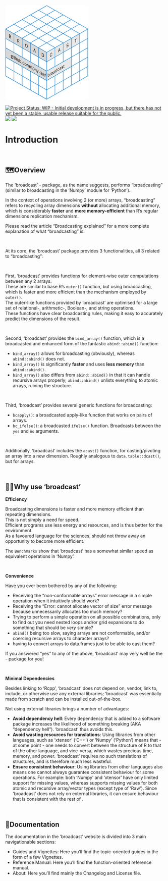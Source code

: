 
<img src="man/figures/broadcast.png" height="300" alt="" />

<!-- badges: start -->

[![Project Status: WIP - Initial development is in progress, but there
has not yet been a stable, usable release suitable for the
public.](https://www.repostatus.org/badges/latest/wip.svg)](https://www.repostatus.org/#wip)
[![](https://img.shields.io/badge/lifecycle-experimental-orange.svg)](https://lifecycle.r-lib.org/articles/stages.html#experimental)
[![](https://img.shields.io/badge/ORCID-0000--0001--9498--8379-green.svg)](https://orcid.org/0000-0001-9498-8379)

<!-- badges: end -->

# Introduction

 

## 🗺️Overview

The ‘broadcast’ - package, as the name suggests, performs “broadcasting”
(similar to broadcasting in the ‘Numpy’ module for ‘Python’).

In the context of operations involving 2 (or more) arrays,
“broadcasting” refers to recycling array dimensions **without**
allocating additional memory, which is considerably **faster** and
**more memory-efficient** than R’s regular dimensions replication
mechanism.

Please read the article “Broadcasting explained” for a more complete
explanation of what “broadcasting” is.

 

At its core, the ‘broadcast’ package provides 3 functionalities, all 3
related to “broadcasting”:

 

First, ‘broadcast’ provides functions for element-wise outer
computations between any 2 arrays.  
These are similar to base R’s `outer()` function, but using
broadcasting, which is faster and more efficient than the mechanism
employed by `outer()`.  
The outer-like functions provided by ‘broadcast’ are optimised for a
large set of relational-, arithmetic-, Boolean-, and string
operations.  
These functions have clear broadcasting rules, making it easy to
accurately predict the dimensions of the result.

 

Second, ‘broadcast’ provides the `bind_array()` function, which is a
broadcasted and enhanced form of the fantastic `abind::abind()`
function:

- `bind_array()` allows for broadcasting (obviously), whereas
  `abind::abind()` does not.
- `bind_array()` is significantly **faster** and uses **less memory**
  than `abind::abind()`.
- `bind_array()` also differs from `abind::abind()` in that it can
  handle recursive arrays properly; `abind::abind()` unlists everything
  to atomic arrays, ruining the structure.

 

Third, ‘broadcast’ provides several generic functions for broadcasting:

- `bcapply()`: a broadcasted apply-like function that works on pairs of
  arrays.
- `bc_ifelse()`: a broadcasted `ifelse()` function. Broadcasts between
  the `yes` and `no` arguments.

 

Additionally, ‘broadcast’ includes the `acast()` function, for
casting/pivoting an array into a new dimension. Roughly analogous to
`data.table::dcast()`, but for arrays.

 

## 🤷🏽Why use ‘broadcast’

**Efficiency**

Broadcasting dimensions is faster and more memory efficient than
repeating dimensions.  
This is not simply a need for speed.  
Efficient programs use less energy and resources, and is thus better for
the environment.  
As a favoured language for the sciences, should not throw away an
opportunity to become more efficient.

The `Benchmarks` show that ‘broadcast’ has a somewhat similar speed as
equivalent operations in ‘Numpy’.

 

**Convenience**

Have you ever been bothered by any of the following:

- Receiving the “non-conformable arrays” error message in a simple
  operation when it intuitively should work?
- Receiving the “Error: cannot allocate vector of size” error message
  because unnecessarily allocates too much memory?
- Trying to perform a simple operation on all possible combinations,
  only to find out you need nested loops and/or grid expansions to do
  something that should be *very* simple?
- `abind()` being too slow, saying arrays are not conformable, and/or
  coercing recursive arrays to character arrays?
- having to convert arrays to data.frames just to be able to cast them?

If you answered “yes” to any of the above, ‘broadcast’ may very well be
the - package for you!

 

**Minimal Dependencies**

Besides linking to ‘Rcpp’, ‘broadcast’ does not depend on, vendor, link
to, include, or otherwise use any external libraries; ‘broadcast’ was
essentially made from scratch and can be installed out-of-the-box.

Not using external libraries brings a number of advantages:

- **Avoid dependency hell**: Every dependency that is added to a
  software package increases the likelihood of something breaking (AKA
  “dependency hell”). ‘broadcast’ thus avoids this.
- **Avoid wasting resources for translations**: Using libraries from
  other languages, such as ‘xtensor’ (‘C++’) or ‘Numpy’ (‘Python’) means
  that - at some point - one needs to convert between the structure of R
  to that of the other language, and vice-versa, which wastes precious
  time, memory, and power. ‘broadcast’ requires no such translations of
  structures, and is therefore much less wasteful.
- **Ensure consistent behaviour**: Using libraries from other languages
  also means one cannot always guarantee consistent behaviour for some
  operations. For example: both ‘Numpy’ and ‘xtensor’ have only limited
  support for missing values, whereas supports missing values for both
  atomic and recursive array/vector types (except type of ‘Raw’). Since
  ‘broadcast’ does not rely on external libraries, it can ensure
  behaviour that is consistent with the rest of .

 

## 📖Documentation

The documentation in the ‘broadcast’ website is divided into 3 main
navigationable sections:

- Guides and Vignettes: Here you’ll find the topic-oriented guides in
  the form of a few Vignettes.
- Reference Manual: Here you’ll find the function-oriented reference
  manual.
- About: Here you’ll find mainly the Changelog and License file.

   
